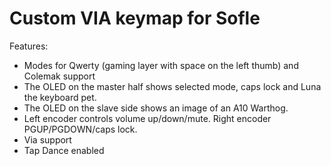 # Custom VIA keymap for Sofle

Features:

- Modes for Qwerty (gaming layer with space on the left thumb) and Colemak support
- The OLED on the master half shows selected mode, caps lock and Luna the keyboard pet. 
- The OLED on the slave side shows an image of an A10 Warthog.
- Left encoder controls volume up/down/mute. Right encoder PGUP/PGDOWN/caps lock.
- Via support
- Tap Dance enabled

